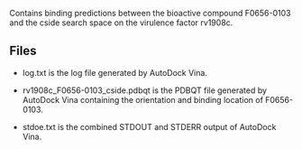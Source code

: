 Contains binding predictions between the bioactive compound F0656-0103 and the cside search space on the virulence factor rv1908c.

## Files

- log.txt is the log file generated by AutoDock Vina.

- rv1908c_F0656-0103_cside.pdbqt is the PDBQT file generated by AutoDock Vina containing the orientation and binding location of F0656-0103.

- stdoe.txt is the combined STDOUT and STDERR output of AutoDock Vina.

